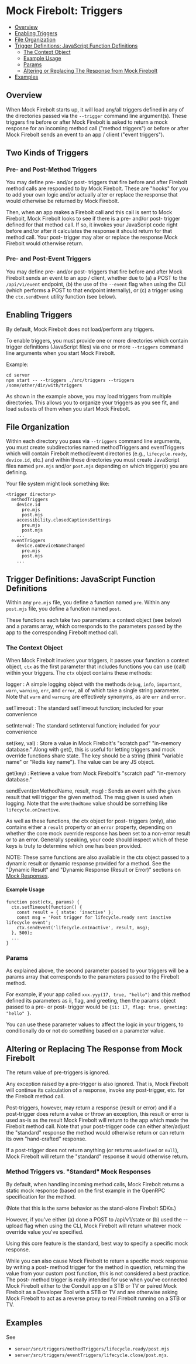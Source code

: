 Mock Firebolt: Triggers <!-- omit in toc -->
=======================

- [Overview](#overview)
- [Enabling Triggers](#enabling-triggers)
- [File Organization](#file-organization)
- [Trigger Definitions: JavaScript Function Definitions](#trigger-definitions-javascript-function-definitions)
  - [The Context Object](#the-context-object)
  - [Example Usage](#example-usage)
  - [Params](#params)
  - [Altering or Replacing The Response from Mock Firebolt](#altering-or-replacing-the-response-from-mock-firebolt)
- [Examples](#examples)



## Overview

When Mock Firebolt starts up, it will load any/all triggers defined in any of the directories passed via the `--trigger` command line argument(s). These triggers fire before or after Mock Firebolt is asked to return a mock resposne for an incoming method call ("method triggers") or before or after Mock Firebolt sends an event to an app / client ("event triggers").



## Two Kinds of Triggers

### Pre- and Post-Method Triggers

You may define pre- and/or post- triggers that fire before and after Firebolt method calls are responded to by Mock Firebolt. These are "hooks" for you to add your own logic and/or actually alter or replace the response that would otherwise be returned by Mock Firebolt.

Then, when an app makes a Firebolt call and this call is sent to Mock Firebolt, Mock Firebolt looks to see if there is a pre- and/or post- trigger defined for that method call. If so, it invokes your JavaScript code right before and/or after it calculates the response it should return for that method call. Your post- trigger may alter or replace the response Mock Firebolt would otherwise return.

### Pre- and Post-Event Triggers

You may define pre- and/or post- triggers that fire before and after Mock Firebolt sends an event to an app / client, whether due to (a) a POST to the `/api/v1/event` endpoint, (b) the use of the `--event` flag when using the CLI (which performs a POST to that endpoint internally), or (c) a trigger using the `ctx.sendEvent` utility function (see below).



## Enabling Triggers

By default, Mock Firebolt does not load/perform any triggers.

To enable triggers, you must provide one or more directories which contain trigger definitions (JavaScript files) via one or more `--triggers` command line arguments when you start Mock Firebolt.

Example:
```
cd server
npm start -- --triggers ./src/triggers --triggers /some/other/dir/with/triggers
```

As shown in the example above, you may load triggers from multiple directories. This allows you to organize your triggers as you see fit, and load subsets of them when you start Mock Firebolt.



## File Organization

Within each directory you pass via `--triggers` command line arguments, you must create subdirectories named methodTriggers and eventTriggers which will contain Firebolt method/event directories (e.g., `lifecycle.ready`, `device.id`, etc.) and within these directories you must create JavaScript files named `pre.mjs` and/or `post.mjs` depending on which trigger(s) you are defining.

Your file system might look something like:

```
<trigger directory>
  methodTriggers
    device.id
      pre.mjs
      post.mjs
    accessibility.closedCaptionsSettings
      pre.mjs
      post.mjs
	...
  eventTriggers
    device.onDeviceNameChanged
      pre.mjs
      post.mjs
    ...
```



## Trigger Definitions: JavaScript Function Definitions

Within any `pre.mjs` file, you define a function named `pre`. Within any `post.mjs` file, you define a function named `post`. 

These functions each take two parameters: a context object (see below) and a params array, which corresponds to the parameters passed by the app to the corresponding Firebolt method call.


### The Context Object

When Mock Firebolt invokes your triggers, it passes your function a context object, `ctx` as the first parameter that includes functions you can use (call) within your triggers. The `ctx` object contains these methods:

logger
: A simple logging object with the methods `debug`, `info`, `important`, `warn`, `warning`, `err`, and `error`, all of which take a single string parameter. Note that `warn` and `warning` are effectively synonyms, as are `err` and `error`.

setTimeout
: The standard setTimeout function; included for your convenience

setInterval
: The standard setInterval function; included for your convenience

set(key, val)
: Store a value in Mock Firebolt's "scratch pad" "in-memory database." Along with get(), this is useful for letting triggers and mock override functions share state. The key should be a string (think "variable name" or "Redis key name"). The value can be any JS object.

get(key)
: Retrieve a value from Mock Firebolt's "scratch pad" "in-memory database."

sendEvent(onMethodName, result, msg)
: Sends an event with the given result that will trigger the given method. The msg given is used when logging. Note that the `onMethodName` value should be something like `lifecycle.onInactive`.

As well as these functions, the ctx object for post- triggers (only), also contains either a `result` property or an `error` property, depending on whether the core mock override response has been set to a non-error result or to an error. Generally speaking, your code should inspect which of these keys is truty to determine which one has been provided.

NOTE: These same functions are also available in the ctx object passed to a dynamic result or dynamic response provided for a method. See the "Dynamic Result" and "Dynamic Response (Result or Error)" sections on [Mock Responses](./MockResponses.md).


#### Example Usage

```
function post(ctx, params) {
  ctx.setTimeout(function() {
    const result = { state: 'inactive' };
    const msg = 'Post trigger for lifecycle.ready sent inactive lifecycle event';
    ctx.sendEvent('lifecycle.onInactive', result, msg);
  }, 500);
  ...
}
```

### Params

As explained above, the second parameter passed to your triggers will be a params array that corresponds to the parameters passed to the Firebolt method.

For example, if your app called `xxx.yyy(17, true, "hello")` and this method defined its parameters as ii, flag, and greeting, then the params object passed to a pre- or post- trigger would be `{ii: 17, flag: true, greeting: "hello" }`.

You can use these parameter values to affect the logic in your triggers, to conditionally do or not do something based on a parameter value.



## Altering or Replacing The Response from Mock Firebolt

The return value of pre-triggers is ignored.

Any exception raised by a pre-trigger is also ignored. That is, Mock Firebolt will continue its calculation of a response, invoke any post-trigger, etc. for the Firebolt method call.

Post-triggers, however, may return a response (result or error) and if a post-trigger does return a value or throw an exception, this result or error is used as-is as the result Mock Firebolt will return to the app which made the Firebolt method call. Note that your post-trigger code can either alter/adjust the "standard" response the method would otherwise return or can return its own "hand-crafted" response.

If a post-trigger does not return anything (or returns `undefined` or `null`), Mock Firebolt will return the "standard" response it would otherwise return.


### Method Triggers vs. "Standard" Mock Responses

By default, when handling incoming method calls, Mock Firebolt returns a static mock response (based on the first example in the OpenRPC specification for the method.

(Note that this is the same behavior as the stand-alone Firebolt SDKs.)

However, if you've either (a) done a POST to /api/v1/state or (b) used the --upload flag when using the CLI, Mock Firebolt will return whatever mock override value you've specified.

Using this core feature is the standard, best way to specify a specific mock response.

While you can also cause Mock Firebolt to return a specific mock response by writing a post- method trigger for the method in question, returning the value from your custom post function, this is not considered a best practice. The post- method trigger is really intended for use when you've connected Mock Firebolt either to the Conduit app on a STB or TV or paired Mock Firebolt as a Developer Tool with a STB or TV and are otherwise asking Mock Firebolt to act as a reverse proxy to real Firebolt running on a STB or TV.



## Examples

See
  - `server/src/triggers/methodTriggers/lifecycle.ready/post.mjs`
  - `server/src/triggers/eventTriggers/lifecycle.close/post.mjs`.